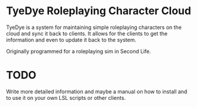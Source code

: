 TyeDye Roleplaying Character Cloud
==================================

TyeDye is a system for maintaining simple roleplaying characters on the cloud and sync it back to clients. 
It allows for the clients to get the information and even to update it back to the system. 

Originally programmed for a roleplaying sim in Second Life.

TODO
====

Write more detailed information and maybe a manual on how to install and to use it on your own LSL scripts or 
other clients.
